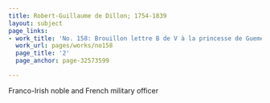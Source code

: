```yaml
---
title: Robert-Guillaume de Dillon; 1754-1839
layout: subject
page_links:
- work_title: 'No. 158: Brouillon lettre B de V à la princesse de Gueménée - 1781/07/08'
  work_url: pages/works/no158
  page_title: '2'
  page_anchor: page-32573599

---
```

<p>Franco-Irish noble and French military officer</p>